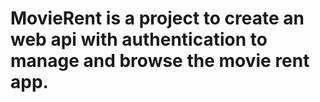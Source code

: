 # MovieRent is a project to create an web api with authentication to manage and browse the movie rent app.
